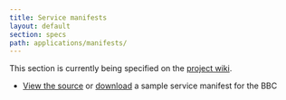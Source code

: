 ```yaml
---
title: Service manifests
layout: default
section: specs
path: applications/manifests/
---
```


This section is currently being specified on the [project wiki](http://wiki.github.com/nexgenta/Baird/service-manifests).

* [View the source](http://github.com/nexgenta/Baird/blob/gh-pages/applications/manifests/sample-bbc.xml) or [download](sample-bbc.xml) a sample service manifest for the BBC
